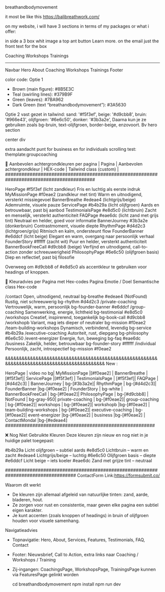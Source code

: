  breathandbodymovement 

it most be like this https://balibreathwork.com/

on my website, i will have 3 sections in terms of my packages or what i offer: 

in side a 3 box whit image a top ant button Learn more. 
on the email just the front text for the box

Coaching 
Workshops 
Trainings 


********************
Navbar
Hero 
About 
Coaching 
Workshops 
Trainings 
Footer

color code:
Optie 1
- Brown (main figure): #8B5E3C
- Teal (swirling lines): #379B9F
- Green (leaves): #7BA962
- Dark Green (text “breathandbodymovement”): #3A5630

Optie 2 vast gezet in tailwind:
sand: '#f5f3ef',
        beige: '#d9cbb8',
        bruin: '#966e43',
        olijfgroen: '#6e6c50',
        donker: '#3b3a2e',
Daarna kun je ze gebruiken zoals bg-bruin, text-olijfgroen, border-beige, enzovoort.
Bv hero section

center div <div className="min-h-screen pt-12 pb-20 scroll-mt-16 flex items-center justify-center ">
extra aandacht punt for business en for individuals scrolling test:
themplate:groupcoaching

🎨 Aanbevolen achtergrondkleuren per pagina
| Pagina | Aanbevolen achtergrondkleur | HEX-code | Tailwind class (custom) | 
#########################################################################################

HeroPage	  #f5f3ef (licht zandkleur)	Fris en luchtig als eerste indruk
MyMissionPage	  #f0eae2 (zandkleur met tint)	Warm en uitnodigend, versterkt missiegevoel
BannerBreathe	  #edeae4 (lichtgrijs/beige)	Ademruimte, visuele pauze
ServicePage	  #b4b29a (licht olijfgroen)	Aards en betrouwbaar, past bij aanbod
TestimonialsPage  #e8d5c0 (lichtbruin)	Zacht en menselijk, versterkt authenticiteit
FAQPage	          #eae6dc (licht zand met grijs tint)	Neutraal en helder, goed voor informatie
BannerJourney	  #3b3a2e (donkerbruin)	Contrastmoment, visuele diepte
RhythmPage	  #d4d2c3 (lichtgroen/grijs)	Ritmisch en kalm, ondersteunt flow
FounderBanner	  #e6ddcf (licht beige)	Elegant en warm, overgang naar persoonlijk verhaal
FounderStory	  #ffffff (zacht wit)	Puur en helder, versterkt authenticiteit
BannerBookFreeCall #d9cbb8 (beige)	Verfijnd en uitnodigend, call-to-action zonder schreeuwerigheid
PhilosophyPage	  #6e6c50 (olijfgroen basis)	Diep en reflectief, past bij filosofie

Overweeg om #d9cbb8 of #e8d5c0 als accentkleur te gebruiken voor headings of knoppen.

🎨 Kleuradvies per Pagina met Hex-codes
Pagina	Emotie / Doel	Semantische class	Hex-code

/contact	        Open, uitnodigend, neutraal	bg-breathe	#edeae4
(NotFound)	         Rustig, niet schreeuwerig	bg-rhythm	#d4d2c3
/private-coaching        Vertrouwelijk, warm, persoonlijk	bg-founder-banner	#e6ddcf
/group-coaching	         Samenwerking, energie, lichtheid	bg-testimonial	#e8d5c0
/workshops	         Creatief, inspirerend, toegankelijk	bg-book-call	#d9cbb8
/workshopb	         Variant, mag iets dieper of neutraler	bg-mission	#f0eae2
/team-building-workshops Dynamisch, verbindend, levendig	bg-service	#b4b29a
/executive-coaching	 Autoriteit, rust, diepgang	bg-philosophy	#6e6c50
/event-energizer	 Energie, fun, beweging	bg-faq	#eae6dc
/business	         Zakelijk, helder, betrouwbaar	bg-founder-story	#ffffff
/individual	         Persoonlijk, zacht, introspectief	bg-mission	#f0eae2


&&&&&&&&&&&&&&&&&&&&&&&&&&&&&&&&&&&&&&&&&&&&&&&&&&&&&&&&&&&&&&&&&&&&&&&&&&&&&&&&&&&&&&&&&&&
New :

HeroPage | video no bg| 
MyMissionPage |[#f0eae2] | 
BannerBreathe | [#f5f3ef]| 
ServicePage |[#f5f3ef] | 
TestimonialsPage | [#f5f3ef]| 
FAQPage |[#d4d2c3] | 
BannerJourney | bg-[#3b3a2e]| 
RhythmPage | bg-[#d4d2c3]| 
FounderBanner |bg-[#f0eae2] | 
FounderStory | bg-white | 
BannerBookFreeCall | bg-[#f0eae2]| 
PhilosophyPage | bg-[#d9cbb8] | 
NotFound | bg-gray-950| 
private-coaching | bg-[#f0eae2]| 
group-coaching | bg-[#f0eae2]| 
workshops | bg-[#f0eae2]| 
workshopb |bg-[#f0eae2] | 
team-building-workshops | bg-[#f0eae2]| 
executive-coaching | bg-[#f0eae2]| 
event-energizer |bg-[#f0eae2]  | 
business |bg-[#f0eae2] | 
ContactMondal |bg-[#edeae4]
#######################################################

❌ Nog Niet Gebruikte Kleuren
Deze kleuren zijn nieuw en nog niet in je huidige palet toegepast:

 #b4b29a	Licht olijfgroen – subtiel aards
 #e8d5c0	Lichtbruin – warm en zacht
 #edeae4	Lichtgrijs/beige – luchtig
 #6e6c50	Olijfgroen basis – diepte
 #e6ddcf	Licht beige – iets koeler
 #eae6dc	Zand met grijze tint – neutraal


##################################################################################
ContactForm
 Link:https://formsubmit.co/
 
Waarom dit werkt
- De kleuren zijn allemaal afgeleid van natuurlijke tinten: zand, aarde, bladeren, hout.
- Ze zorgen voor rust en consistentie, maar geven elke pagina een subtiel eigen karakter.
- Je kunt accenten (zoals knoppen of headings) in bruin of olijfgroen houden voor visuele samenhang.

Navigatieadvies
- Topnavigatie: Hero, About, Services, Features, Testimonials, FAQ, Contact
- Footer: Nieuwsbrief, Call to Action, extra links naar Coaching / Workshops / Training
- Zij-ingangen: CoachingsPage, WorkshopsPage, TrainingsPage kunnen via FeaturesPage gelinkt worden


  cd breathandbodymovement
  npm install
  npm run dev

